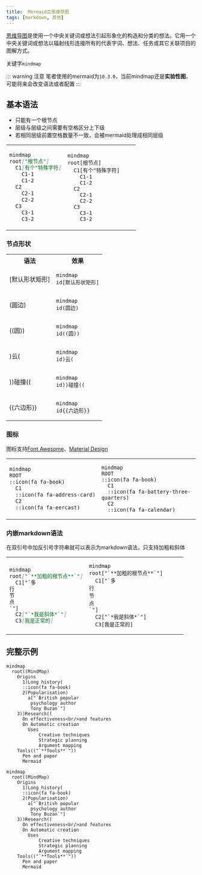 ```yaml
---
title:  Mermaid之思维导图
tags: [markdown, 其他]
---
```


[思维导图](https://mermaid.js.org/syntax/mindmap.html)是使用一个中央关键词或想法引起形象化的构造和分类的想法。它用一个中央关键词或想法以辐射线形连接所有的代表字词、想法、任务或其它关联项目的图解方式。

关键字`mindmap`

::: warning 注意
笔者使用的mermaid为`10.3.0`，当前mindmap还是**实验性图**，可能将来会改变语法或者配置
:::


## 基本语法

- 只能有一个根节点
- 层级与层级之间需要有空格区分上下级
- 若相同层级前置空格数量不一致，会被mermaid处理成相同层级

<table>
<tr>
<td width="45%">

```mmd
mindmap
root["根节点"]
  C1[有个"特殊字符]
    C1-1
    C1-2
  C2
    C2-1
    C2-2
  C3
    C3-1
    C3-2
```

</td>
<td width="55%">

```mermaid
mindmap
root[根节点]
  C1[有个"特殊字符]
    C1-1
    C1-2
  C2
    C2-1
    C2-2
  C3
    C3-1
    C3-2
```

</td>
</tr>
</table>

### 节点形状

<table>
<tr>
<th>语法</th>
<th>效果</th>
</tr>
<tr>
<td> [默认形状矩形]</td>
<td>

```mermaid
mindmap
id[默认形状矩形]
```

</td>
</tr>
<tr>
<td>(圆边)</td>
<td>

```mermaid
mindmap
id(圆边)
```

</td>
</tr>
<tr>
<td>((圆))</td>
<td>

```mermaid
mindmap
id((圆))
```

</td>
</tr>
<tr>
<td>)云(</td>
<td>

```mermaid
mindmap
id)云(
```

</td>
</tr>
<tr>
<td>))碰撞((</td>
<td>

```mermaid
mindmap
id))碰撞((
```

</td>
</tr>
<tr>
<td>
<span v-pre>{{六边形}}</span>
</td>

<td>

```mermaid
mindmap
id{{六边形}}
```

</td>
</tr>
</table>

### 图标

图标支持[Font Awesome](https://fontawesome.com/v4/icons/)、[Material Design](https://fonts.google.com/icons)

<table>
<tr>
<td width="45%">

```mmd
mindmap
ROOT
::icon(fa fa-book)
  C1
  ::icon(fa fa-address-card)
  C2
  ::icon(fa fa-eercast)
```

</td>
<td width="55%">

```mermaid
mindmap
ROOT
::icon(fa fa-book)
  C1
  ::icon(fa fa-battery-three-quarters)
  C2
  ::icon(fa fa-calendar)
```

</td>
</tr>
</table>

### 内嵌markdown语法

在双引号中加反引号字符串就可以表示为markdown语法，只支持加粗和斜体

<table>
<tr>
<td width="45%">

```mmd
mindmap
root["`**加粗的根节点**`"]
  C1["`多
行
节
点
`"]
  C2["`*我是斜体*`"]
  C3[我是正常的]
```

</td>
<td width="55%">

```mermaid
mindmap
root["`**加粗的根节点**`"]
  C1["`多
行
节
点
`"]
  C2["`*我是斜体*`"]
  C3[我是正常的]
```

</td>
</tr>
</table>

## 完整示例

```
mindmap
  root((MindMap)
    Origins
      1)Long history(
      ::icon(fa fa-book)
      2(Popularisation)
        a["`British popular
         psychology author 
         Tony Buzan`"]
    3))Research((
      On effectiveness<br/>and features
      On Automatic creation
        Uses
            Creative techniques
            Strategic planning
            Argument mapping
    Tools(("`**Tools**`"))
      Pen and paper
      Mermaid
```

```mermaid
mindmap
  root((MindMap)
    Origins
      1)Long history(
      ::icon(fa fa-book)
      2(Popularisation)
        a["`British popular
         psychology author 
         Tony Buzan`"]
    3))Research((
      On effectiveness<br/>and features
      On Automatic creation
        Uses
            Creative techniques
            Strategic planning
            Argument mapping
    Tools(("`**Tools**`"))
      Pen and paper
      Mermaid
```